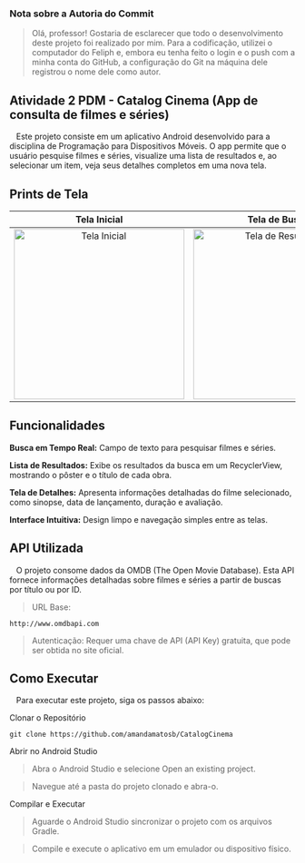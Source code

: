 ### Nota sobre a Autoria do Commit

> Olá, professor!
> Gostaria de esclarecer que todo o desenvolvimento deste projeto foi realizado por mim. Para a codificação, utilizei o computador do Feliph e, embora eu tenha feito o login e o push com a minha conta do GitHub, a configuração do Git na máquina dele registrou o nome dele como autor.

## Atividade 2 PDM - Catalog Cinema (App de consulta de filmes e séries)
&nbsp;&nbsp;&nbsp;Este projeto consiste em um aplicativo Android desenvolvido para a disciplina de Programação para Dispositivos Móveis. O app permite que o usuário pesquise filmes e séries, visualize uma lista de resultados e, ao selecionar um item, veja seus detalhes completos em uma nova tela.

## Prints de Tela

| Tela Inicial| Tela de Busca | Tela de Detalhes |
| :---: | :---: | :---: |
| <img src="https://github.com/user-attachments/assets/9d855161-216f-438d-adc7-a8048d90c76a" alt="Tela Inicial" width="300"> | <img src="https://github.com/user-attachments/assets/24b2e882-97e3-4b31-b016-1fb1073808f5" alt="Tela de Resultado" width="300"> | <img src="https://github.com/user-attachments/assets/dc9274d6-d8b8-4747-8134-b1313997f8ce" alt="Tela de Detalhes" width="300"> |

## Funcionalidades

**Busca em Tempo Real:** Campo de texto para pesquisar filmes e séries.

**Lista de Resultados:** Exibe os resultados da busca em um RecyclerView, mostrando o pôster e o título de cada obra.

**Tela de Detalhes:** Apresenta informações detalhadas do filme selecionado, como sinopse, data de lançamento, duração e avaliação.

**Interface Intuitiva:** Design limpo e navegação simples entre as telas.

## API Utilizada

&nbsp;&nbsp;&nbsp;O projeto consome dados da OMDB (The Open Movie Database). Esta API fornece informações detalhadas sobre filmes e séries a partir de buscas por título ou por ID.

> URL Base:

    http://www.omdbapi.com
   
> Autenticação: Requer uma chave de API (API Key) gratuita, que pode ser obtida no site oficial.

## Como Executar

&nbsp;&nbsp;&nbsp;Para executar este projeto, siga os passos abaixo:
  
Clonar o Repositório

    git clone https://github.com/amandamatosb/CatalogCinema

Abrir no Android Studio

> Abra o Android Studio e selecione Open an existing project.
  
> Navegue até a pasta do projeto clonado e abra-o.

Compilar e Executar

> Aguarde o Android Studio sincronizar o projeto com os arquivos Gradle.
   
> Compile e execute o aplicativo em um emulador ou dispositivo físico.
